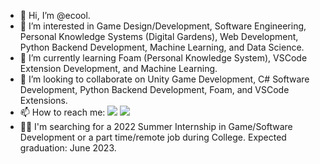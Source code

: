 - 👋 Hi, I’m @ecool.
- 👀 I’m interested in Game Design/Development, Software Engineering, Personal Knowledge Systems (Digital Gardens), Web Development, Python Backend Development, Machine Learning, and Data Science.
- 🌱 I’m currently learning Foam (Personal Knowledge System), VSCode Extension Development, and Machine Learning.
- 💞️ I’m looking to collaborate on Unity Game Development, C# Software Development, Python Backend Development, Foam, and VSCode Extensions.
- 📫 How to reach me: [<img src="https://img.shields.io/badge/LinkedIn-%40ecool-blue" />](https://www.linkedin.com/in/ecool/) <img src="https://img.shields.io/badge/Discord-%40coolazura%239553-blue" />
- 👨‍💻 I'm searching for a 2022 Summer Internship in Game/Software Development or a part time/remote job during College. Expected graduation: June 2023.

<!---
ecool/ecool is a ✨ special ✨ repository because its `README.md` (this file) appears on your GitHub profile.
You can click the Preview link to take a look at your changes.
--->
